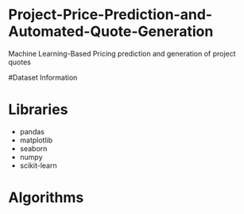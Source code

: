 # Project-Price-Prediction-and-Automated-Quote-Generation
Machine Learning-Based Pricing prediction and generation of project quotes

#Dataset Information

# Libraries
- pandas
- matplotlib 
- seaborn 
- numpy
- scikit-learn 

# Algorithms
